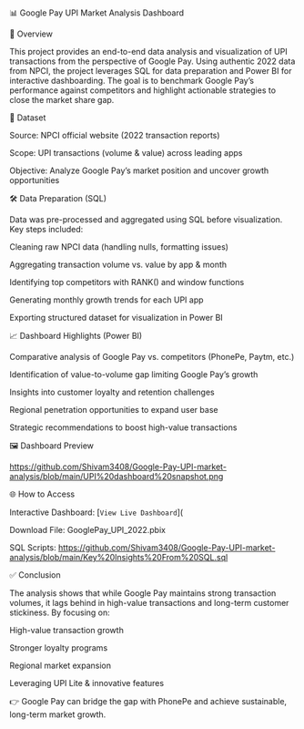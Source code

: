  📊 Google Pay UPI Market Analysis Dashboard 
 
📌 Overview

This project provides an end-to-end data analysis and visualization of UPI transactions from the perspective of Google Pay. Using authentic 2022 data from NPCI, the project leverages SQL for data preparation and Power BI for interactive dashboarding. The goal is to benchmark Google Pay’s performance against competitors and highlight actionable strategies to close the market share gap.

📂 Dataset

Source: NPCI official website (2022 transaction reports)

Scope: UPI transactions (volume & value) across leading apps

Objective: Analyze Google Pay’s market position and uncover growth opportunities

🛠️ Data Preparation (SQL)

Data was pre-processed and aggregated using SQL before visualization.
Key steps included:

Cleaning raw NPCI data (handling nulls, formatting issues)

Aggregating transaction volume vs. value by app & month

Identifying top competitors with RANK() and window functions

Generating monthly growth trends for each UPI app

Exporting structured dataset for visualization in Power BI

📈 Dashboard Highlights (Power BI)

Comparative analysis of Google Pay vs. competitors (PhonePe, Paytm, etc.)

Identification of value-to-volume gap limiting Google Pay’s growth

Insights into customer loyalty and retention challenges

Regional penetration opportunities to expand user base

Strategic recommendations to boost high-value transactions

🖼️ Dashboard Preview


 https://github.com/Shivam3408/Google-Pay-UPI-market-analysis/blob/main/UPI%20dashboard%20snapshot.png

🌐 How to Access

Interactive Dashboard: [`View Live Dashboard`](

Download File: GooglePay_UPI_2022.pbix

SQL Scripts:  https://github.com/Shivam3408/Google-Pay-UPI-market-analysis/blob/main/Key%20Insights%20From%20SQL.sql

✅ Conclusion

The analysis shows that while Google Pay maintains strong transaction volumes, it lags behind in high-value transactions and long-term customer stickiness. By focusing on:

High-value transaction growth

Stronger loyalty programs

Regional market expansion

Leveraging UPI Lite & innovative features

👉 Google Pay can bridge the gap with PhonePe and achieve sustainable, long-term market growth.
